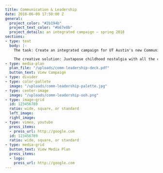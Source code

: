 ```yaml
---
title: Communication & Leadership
date: 2018-06-09 17:50:00 Z
general:
  project_color: "#2b194b"
  project_text_color: "#b67e8b"
  project_details: an integrated campaign – spring 2018
sections:
- type: text
  body: |-
    The task: Create an integrated campaign for UT Austin's new Communication & Leadership degree.

    The creative solution: Juxtapose childhood nostalgia with all the complexities that emerge when students begin their college career to remind them they can rediscover and apply their passions in the real world to lead positive change through Communication & Leadership.
- type: media-plan
  plan_file: "/uploads/comm-leadership-deck.pdf"
  button_text: View Campaign
- type: divider
- type: color-pallete
  image: "/uploads/comm-leadership-palette.jpg"
- type: center-image
  image: "/uploads/comm-leadership-ooh.png"
- type: image-grid
  id: 123456789
  ratio: wide, square, or standard
  left_image: 
  right_image: 
- type: vimeo, youtube
  press_items:
  - press_url: http://google.com
  id: 123456789
  ratio: wide, square, or standard
- type: media-grid
  button_text: View Media Plan
  press_items:
  - logo: 
    press_url: http://google.com
---
```


